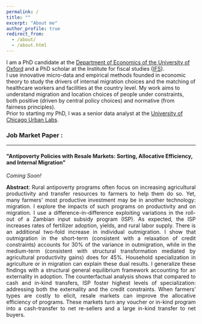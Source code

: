 ```yaml
---
permalink: /
title: ""
excerpt: "About me"
author_profile: true
redirect_from: 
  - /about/
  - /about.html
---
```





I am a PhD candidate at the [Department of Economics of the University of Oxford](https://www.economics.ox.ac.uk/) and a PhD scholar at the Institute for fiscal studies ([IFS](https://ifs.org.uk/)).  
I use innovative micro-data and empirical methods founded in economic theory to study the drivers of internal migration choices and the matching of healthcare workers and facilities at the country level. My work aims to understand migration and location choices of people under constraints, both positive (driven by central policy choices) and normative (from fairness principles).  
Prior to starting my PhD, I was a senior data analyst at the [University of Chicago Urban Labs](https://urbanlabs.uchicago.edu/).  

### Job Market Paper : 
---

#### "Antipoverty Policies with Resale Markets: Sorting, Allocative  Efficiency, and Internal Migration" 
_Coming Soon!_  
<p style='text-align: justify;'>  <b> Abstract</b>:  Rural antipoverty programs often focus on increasing agricultural productivity and transfer resources to farmers to help them do so. Yet, many farmers' most productive investment may be in another technology: migration. I explore the impacts of such programs on productivity and on migration. I use a difference-in-difference exploiting variations in the roll-out of a Zambian input subsidy program (ISP). As expected, the ISP increases rates of fertilizer adoption, yields, and rural labor supply. There is an additional two-fold increase in individual outmigration. I show that outmigration in the short-term (consistent with a relaxation of credit constraints) accounts for 30% of the variance in outmigration, while in the medium-term (consistent with structural transformation mediated by agricultural productivity gains) does for 45%. Household specialization in agriculture or in migration can explain these dual results. I generalize these findings with a structural general equilibrium framework accounting for an externality in adoption.  The counterfactual analysis shows that compared to cash and in-kind transfers, ISP foster highest levels of specialization: addressing both the externality and the credit constraints. When farmers’ types are costly to elicit, resale markets can improve the allocative efficiency of programs. These markets turn any voucher or in-kind program into a cash-transfer to net re-sellers and a large in-kind transfer to net buyers. 
</p>